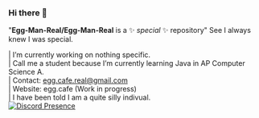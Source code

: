 ### Hi there 👋

"**Egg-Man-Real/Egg-Man-Real** is a ✨ _special_ ✨ repository" See I always knew I was special.

| I’m currently working on nothing specific.  
| Call me a student because I’m currently learning Java in AP Computer Science A.  
| Contact: egg.cafe.real@gmail.com  
| Website: egg.cafe (Work in progress)  
| I have been told I am a quite silly indivual.  
[![Discord Presence](https://lanyard.cnrad.dev/api/1015049434607927306)](https://discord.com/users/1015049434607927306)
